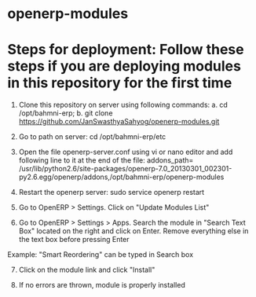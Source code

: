 # openerp-modules

# Steps for deployment: Follow these steps if you are deploying modules in this repository for the first time
1. Clone this repository on server using following commands:
	a. cd /opt/bahmni-erp;
	b. git clone https://github.com/JanSwasthyaSahyog/openerp-modules.git

2. Go to path on server: cd /opt/bahmni-erp/etc

3. Open the file openerp-server.conf using vi or nano editor and add following line to it at the end of the file:
addons_path= /usr/lib/python2.6/site-packages/openerp-7.0_20130301_002301-py2.6.egg/openerp/addons,/opt/bahmni-erp/openerp-modules

4. Restart the openerp server: sudo service openerp restart

5. Go to OpenERP > Settings. Click on "Update Modules List"

6. Go to OpenERP > Settings > Apps. Search the module in "Search Text Box" located on the right and click on Enter. Remove everything else in the text box before pressing Enter

Example: "Smart Reordering" can be typed in Search box

7. Click on the module link and click "Install"

8. If no errors are thrown, module is properly installed
